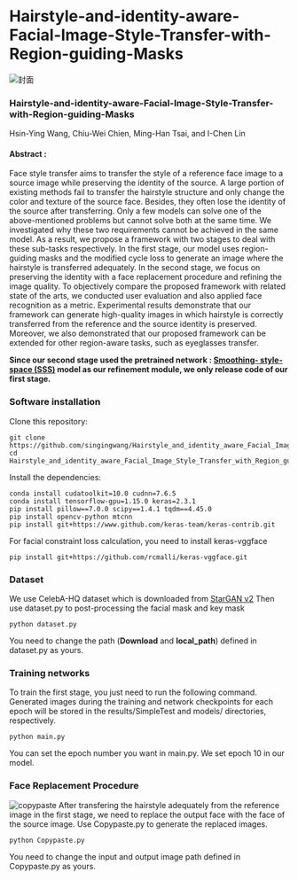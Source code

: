 # Hairstyle-and-identity-aware-Facial-Image-Style-Transfer-with-Region-guiding-Masks

![封面](https://github.com/singingwang/Hairstyle-and-identity-aware-Facial-Image-Style-Transfer-with-Region-guiding-Masks/assets/25973060/e6a40530-b245-4092-b30a-0d25f874b408)
### Hairstyle-and-identity-aware-Facial-Image-Style-Transfer-with-Region-guiding-Masks
Hsin-Ying Wang, Chiu-Wei Chien, Ming-Han Tsai, and I-Chen Lin
#### **Abstract :**
Face style transfer aims to transfer the style of a reference face image to a source image while preserving the identity of the source. A large portion of existing methods fail to transfer the hairstyle structure and only change the color and texture of the source face. Besides, they often lose the identity of the source after transferring. Only a few models can solve one of the above-mentioned problems but cannot solve both at the same time. We investigated why these two requirements cannot be achieved in the same model. As a result, we propose a framework with two stages to deal with these sub-tasks respectively. In the first stage, our model uses region-guiding masks and the modified cycle loss to generate an image where the hairstyle is transferred adequately. In the second stage, we focus on preserving the identity with a face replacement procedure and refining the image quality. To objectively compare the proposed framework with related state of the arts, we conducted user evaluation and also applied face recognition as a metric. Experimental results demonstrate that our framework can generate high-quality images in which hairstyle is correctly transferred from the reference and the source identity is preserved. Moreover, we also demonstrated that our proposed framework can be extended for other region-aware tasks, such as eyeglasses transfer.

**Since our second stage used the pretrained network : [Smoothing-
style-space (SSS)](https://github.com/yhlleo/SmoothingLatentSpace) model as our refinement module, we only release code of our first stage.**

### Software installation
Clone this repository:
```
git clone https://github.com/singingwang/Hairstyle_and_identity_aware_Facial_Image_Style_Transfer_with_Region_guiding_Masks.git
cd Hairstyle_and_identity_aware_Facial_Image_Style_Transfer_with_Region_guiding_Masks/
```
Install the dependencies:
```
conda install cudatoolkit=10.0 cudnn=7.6.5
conda install tensorflow-gpu=1.15.0 keras=2.3.1
pip install pillow==7.0.0 scipy==1.4.1 tqdm==4.45.0
pip install opencv-python mtcnn
pip install git+https://www.github.com/keras-team/keras-contrib.git
```
For facial constraint loss calculation, you need to install keras-vggface
```
pip install git+https://github.com/rcmalli/keras-vggface.git
```
### Dataset
We use CelebA-HQ dataset which is downloaded from [StarGAN v2](https://github.com/clovaai/stargan-v2)
Then use dataset.py to post-processing the facial mask and key mask
```
python dataset.py
```
You need to change the path (**Download** and **local_path**) defined in dataset.py as yours.

### Training networks
To train the first stage, you just need to run the following command. Generated images during the training and network checkpoints for each epoch will be stored in the results/SimpleTest and models/ directories, respectively. 
```
python main.py
```
You can set the epoch number you want in main.py. We set epoch 10 in our model.

### Face Replacement Procedure

![copypaste](https://github.com/singingwang/Hairstyle_and_identity_aware_Facial_Image_Style_Transfer_with_Region_guiding_Masks/assets/25973060/2cac97de-b1c6-479d-a292-2b2ee07c94a1)
After transfering the hairstyle adequately from the reference image in the first stage, we need to replace the output face with the face of the source image. Use Copypaste.py to generate the replaced images. 
```
python Copypaste.py
```
You need to change the input and output image path defined in Copypaste.py as yours.


